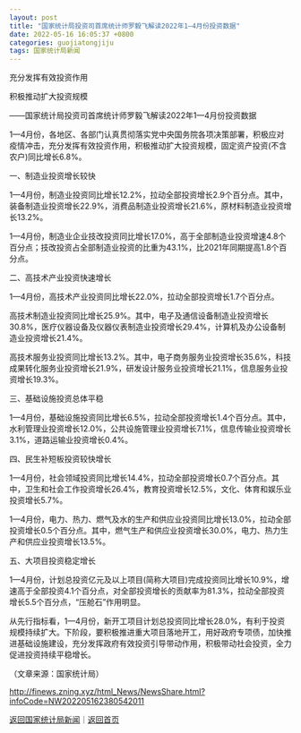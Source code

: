 ```yaml
---
layout: post
title: "国家统计局投资司首席统计师罗毅飞解读2022年1—4月份投资数据"
date: 2022-05-16 16:05:37 +0800
categories: guojiatongjiju
tags: 国家统计局新闻
---
```

<p>充分发挥有效投资作用</p><p>积极推动扩大投资规模</p><p>——国家统计局投资司首席统计师罗毅飞解读2022年1—4月份投资数据</p><p>1—4月份，各地区、各部门认真贯彻落实党中央国务院各项决策部署，积极应对疫情冲击，充分发挥有效投资作用，积极推动扩大投资规模，固定资产投资(不含农户)同比增长6.8%。</p><p>一、制造业投资增长较快</p><p>1—4月份，制造业投资同比增长12.2%，拉动全部投资增长2.9个百分点。其中，装备制造业投资增长22.9%，消费品制造业投资增长21.6%，原材料制造业投资增长13.2%。</p><p>1—4月份，制造业企业技改投资同比增长17.0%，高于全部制造业投资增速4.8个百分点；技改投资占全部制造业投资的比重为43.1%，比2021年同期提高1.8个百分点。</p><p>二、高技术产业投资快速增长</p><p>1—4月份，高技术产业投资同比增长22.0%，拉动全部投资增长1.7个百分点。</p><p>高技术制造业投资同比增长25.9%。其中，电子及通信设备制造业投资增长30.8%，医疗仪器设备及仪器仪表制造业投资增长29.4%，计算机及办公设备制造业投资增长21.4%。</p><p>高技术服务业投资同比增长13.2%。其中，电子商务服务业投资增长35.6%，科技成果转化服务业投资增长21.9%，研发设计服务业投资增长21.1%，信息服务业投资增长19.3%。</p><p>三、基础设施投资总体平稳</p><p>1—4月份，基础设施投资同比增长6.5%，拉动全部投资增长1.4个百分点。其中，水利管理业投资增长12.0%，公共设施管理业投资增长7.1%，信息传输业投资增长3.1%，道路运输业投资增长0.4%。</p><p>四、民生补短板投资较快增长</p><p>1—4月份，社会领域投资同比增长14.4%，拉动全部投资增长0.7个百分点。其中，卫生和社会工作投资增长26.4%，教育投资增长12.5%，文化、体育和娱乐业投资增长5.7%。</p><p>1—4月份，电力、热力、燃气及水的生产和供应业投资同比增长13.0%，拉动全部投资增长0.5个百分点。其中，燃气生产和供应业投资增长30.0%，电力、热力生产和供应业投资增长13.5%。</p><p>五、大项目投资稳定增长</p><p>1—4月份，计划总投资亿元及以上项目(简称大项目)完成投资同比增长10.9%，增速高于全部投资4.1个百分点，对全部投资增长的贡献率为81.3%，拉动全部投资增长5.5个百分点，“压舱石”作用明显。</p><p>从先行指标看，1—4月份，新开工项目计划总投资同比增长28.0%，有利于投资规模持续扩大。下阶段，要积极推进重大项目落地开工，用好政府专项债，加快推进基础设施建设，充分发挥政府有效投资引导带动作用，积极带动社会投资，全力促进投资持续平稳增长。 </p><p class="em_media">（文章来源：国家统计局）</p>

<http://finews.zning.xyz/html_News/NewsShare.html?infoCode=NW202205162380542011>

[返回国家统计局新闻](//finews.withounder.com/category/guojiatongjiju.html)｜[返回首页](//finews.withounder.com/)